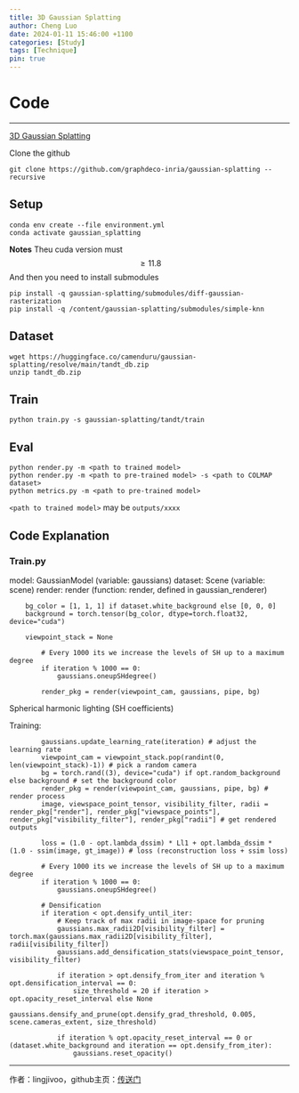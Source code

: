 ```yaml
---
title: 3D Gaussian Splatting
author: Cheng Luo
date: 2024-01-11 15:46:00 +1100
categories: [Study]
tags: [Technique]
pin: true
---
```



# Code 
***

[3D Gaussian Splatting](https://github.com/graphdeco-inria/gaussian-splatting)

Clone the github
```
git clone https://github.com/graphdeco-inria/gaussian-splatting --recursive
```

## Setup
```
conda env create --file environment.yml
conda activate gaussian_splatting
```

**Notes**
Theu cuda version must $$\geq 11.8$$ 
And then you need to install submodules

```
pip install -q gaussian-splatting/submodules/diff-gaussian-rasterization
pip install -q /content/gaussian-splatting/submodules/simple-knn
```
## Dataset
```
wget https://huggingface.co/camenduru/gaussian-splatting/resolve/main/tandt_db.zip
unzip tandt_db.zip
```

## Train
```
python train.py -s gaussian-splatting/tandt/train
```


## Eval
```
python render.py -m <path to trained model> 
python render.py -m <path to pre-trained model> -s <path to COLMAP dataset>
python metrics.py -m <path to pre-trained model>
```

``` <path to trained model> ``` may be ```outputs/xxxx```


## Code Explanation

### Train.py
model: GaussianModel (variable: gaussians)
dataset: Scene (variable: scene)
render: render (function: render, defined in gaussian_renderer)

```
    bg_color = [1, 1, 1] if dataset.white_background else [0, 0, 0]
    background = torch.tensor(bg_color, dtype=torch.float32, device="cuda")
```

```
    viewpoint_stack = None
```

```
        # Every 1000 its we increase the levels of SH up to a maximum degree
        if iteration % 1000 == 0:
            gaussians.oneupSHdegree()
```

```
        render_pkg = render(viewpoint_cam, gaussians, pipe, bg)
```

Spherical harmonic lighting (SH coefficients)

Training:

```
        gaussians.update_learning_rate(iteration) # adjust the learning rate
        viewpoint_cam = viewpoint_stack.pop(randint(0, len(viewpoint_stack)-1)) # pick a random camera
        bg = torch.rand((3), device="cuda") if opt.random_background else background # set the background color
        render_pkg = render(viewpoint_cam, gaussians, pipe, bg) # render process
        image, viewspace_point_tensor, visibility_filter, radii = render_pkg["render"], render_pkg["viewspace_points"], render_pkg["visibility_filter"], render_pkg["radii"] # get rendered outputs

        loss = (1.0 - opt.lambda_dssim) * Ll1 + opt.lambda_dssim * (1.0 - ssim(image, gt_image)) # loss (reconstruction loss + ssim loss)

```



```
        # Every 1000 its we increase the levels of SH up to a maximum degree
        if iteration % 1000 == 0:
            gaussians.oneupSHdegree()
```


```
        # Densification
        if iteration < opt.densify_until_iter:
            # Keep track of max radii in image-space for pruning
            gaussians.max_radii2D[visibility_filter] = torch.max(gaussians.max_radii2D[visibility_filter], radii[visibility_filter])
            gaussians.add_densification_stats(viewspace_point_tensor, visibility_filter)

            if iteration > opt.densify_from_iter and iteration % opt.densification_interval == 0:
                size_threshold = 20 if iteration > opt.opacity_reset_interval else None
                gaussians.densify_and_prune(opt.densify_grad_threshold, 0.005, scene.cameras_extent, size_threshold)
            
            if iteration % opt.opacity_reset_interval == 0 or (dataset.white_background and iteration == opt.densify_from_iter):
                gaussians.reset_opacity()
```

---

作者：lingjivoo，github主页：[传送门](https://github.com/lingjivoo)
